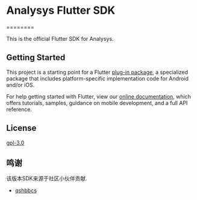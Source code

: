 # Analysys Flutter SDK

========

This is the official Flutter SDK for Analysys.


## Getting Started

This project is a starting point for a Flutter
[plug-in package](https://flutter.dev/developing-packages/),
a specialized package that includes platform-specific implementation code for
Android and/or iOS.

For help getting started with Flutter, view our 
[online documentation](https://flutter.dev/docs), which offers tutorials, 
samples, guidance on mobile development, and a full API reference.

## License

[gpl-3.0](https://www.gnu.org/licenses/gpl-3.0.txt)


## 鸣谢

该版本SDK来源于社区小伙伴贡献.

 * [qshbbcs](https://github.com/qshbbcs/argo-sdk-flutter)
